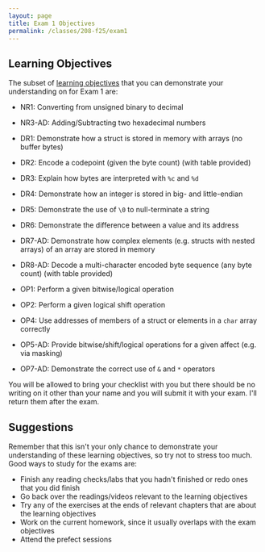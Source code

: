 ```yaml
---
layout: page
title: Exam 1 Objectives
permalink: /classes/208-f25/exam1
---
```


## Learning Objectives

The subset of [learning objectives](exams-overview) that you can demonstrate your understanding on for Exam 1 are:

* NR1: Converting from unsigned binary to decimal
* NR3-AD: Adding/Subtracting two hexadecimal numbers

* DR1: Demonstrate how a struct is stored in memory with arrays (no buffer bytes)
* DR2: Encode a codepoint (given the byte count) (with table provided)
* DR3: Explain how bytes are interpreted with `%c` and `%d`
* DR4: Demonstrate how an integer is stored in big- and little-endian
* DR5: Demonstrate the use of `\0` to null-terminate a string
* DR6: Demonstrate the difference between a value and its address
* DR7-AD: Demonstrate how complex elements (e.g. structs with nested arrays) of an array are stored in memory
* DR8-AD: Decode a multi-character encoded byte sequence (any byte count) (with table provided)

* OP1: Perform a given bitwise/logical operation
* OP2: Perform a given logical shift operation
* OP4: Use addresses of members of a struct or elements in a `char` array correctly
* OP5-AD: Provide bitwise/shift/logical operations for a given affect (e.g. via masking)
* OP7-AD: Demonstrate the correct use of `&` and `*` operators

You will be allowed to bring your checklist with you but there should be no writing on it other than your name and you will submit it with your exam. I'll return them after the exam.

## Suggestions
Remember that this isn't your only chance to demonstrate your understanding of these learning objectives, so try not to stress too much.
Good ways to study for the exams are:
* Finish any reading checks/labs that you hadn't finished or redo ones that you did finish
* Go back over the readings/videos relevant to the learning objectives
* Try any of the exercises at the ends of relevant chapters that are about the learning objectives
* Work on the current homework, since it usually overlaps with the exam objectives
* Attend the prefect sessions